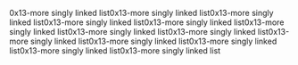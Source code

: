 0x13-more singly linked list0x13-more singly linked list0x13-more singly linked list0x13-more singly linked list0x13-more singly linked list0x13-more singly linked list0x13-more singly linked list0x13-more singly linked list0x13-more singly linked list0x13-more singly linked list0x13-more singly linked list0x13-more singly linked list0x13-more singly linked list
